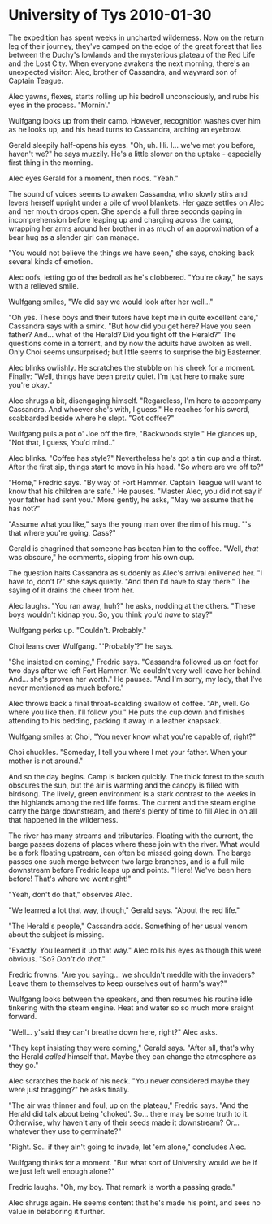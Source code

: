 <!-- TITLE: University of Tys 2010-01-30 -->
<!-- SUBTITLE: A game log for University of Tys -->

# University of Tys 2010-01-30

The expedition has spent weeks in uncharted wilderness. Now on the return leg of their journey, they've camped on the edge of the great forest that lies between the Duchy's lowlands and the mysterious plateau of the Red Life and the Lost City. When everyone awakens the next morning, there's an unexpected visitor: Alec, brother of Cassandra, and wayward son of Captain Teague.

Alec yawns, flexes, starts rolling up his bedroll unconsciously, and rubs his eyes in the process. "Mornin'."

Wulfgang looks up from their camp. However, recognition washes over him as he looks up, and his head turns to Cassandra, arching an eyebrow.

Gerald sleepily half-opens his eyes. "Oh, uh. Hi. I... we've met you before, haven't we?" he says muzzily. He's a little slower on the uptake - especially first thing in the morning.

Alec eyes Gerald for a moment, then nods. "Yeah."

The sound of voices seems to awaken Cassandra, who slowly stirs and levers herself upright under a pile of wool blankets. Her gaze settles on Alec and her mouth drops open. She spends a full three seconds gaping in incomprehension before leaping up and charging across the camp, wrapping her arms around her brother in as much of an approximation of a bear hug as a slender girl can manage.

"You would not believe the things we have seen," she says, choking back several kinds of emotion.

Alec oofs, letting go of the bedroll as he's clobbered. "You're okay," he says with a relieved smile.

Wulfgang smiles, "We did say we would look after her well..."

"Oh yes. These boys and their tutors have kept me in quite excellent care," Cassandra says with a smirk. "But how did you get here? Have you seen father? And... what of the Herald? Did you fight off the Herald?" The questions come in a torrent, and by now the adults have awoken as well. Only Choi seems unsurprised; but little seems to surprise the big Easterner.

Alec blinks owlishly. He scratches the stubble on his cheek for a moment. Finally: "Well, things have been pretty quiet. I'm just here to make sure you're okay."

Alec shrugs a bit, disengaging himself. "Regardless, I'm here to accompany Cassandra. And whoever she's with, I guess." He reaches for his sword, scabbarded beside where he slept. "Got coffee?"

Wulfgang puls a pot o' Joe off the fire, "Backwoods style." He glances up, "Not that, I guess, You'd mind.."

Alec blinks. "Coffee has style?" Nevertheless he's got a tin cup and a thirst. After the first sip, things start to move in his head. "So where are we off to?"

"Home," Fredric says. "By way of Fort Hammer. Captain Teague will want to know that his children are safe." He pauses. "Master Alec, you did not say if your father had sent you." More gently, he asks, "May we assume that he has not?"

"Assume what you like," says the young man over the rim of his mug. "'s that where you're going, Cass?"

Gerald is chagrined that someone has beaten him to the coffee. "Well, _that_ was obscure," he comments, sipping from his own cup.

The question halts Cassandra as suddenly as Alec's arrival enlivened her. "I have to, don't I?" she says quietly. "And then I'd have to stay there." The saying of it drains the cheer from her.

Alec laughs. "You ran away, huh?" he asks, nodding at the others. "These boys wouldn't kidnap you. So, you think you'd _have_ to stay?"

Wulfgang perks up. "Couldn't. Probably."

Choi leans over Wulfgang. "'Probably'?" he says.

"She insisted on coming," Fredric says. "Cassandra followed us on foot for two days after we left Fort Hammer. We couldn't very well leave her behind. And... she's proven her worth." He pauses. "And I'm sorry, my lady, that I've never mentioned as much before."

Alec throws back a final throat-scalding swallow of coffee. "Ah, well. Go where you like then. I'll follow you." He puts the cup down and finishes attending to his bedding, packing it away in a leather knapsack.

Wulfgang smiles at Choi, "You never know what you're capable of, right?"

Choi chuckles. "Someday, I tell you where I met your father. When your mother is not around."

And so the day begins. Camp is broken quickly. The thick forest to the south obscures the sun, but the air is warming and the canopy is filled with birdsong. The lively, green environment is a stark contrast to the weeks in the highlands among the red life forms. The current and the steam engine carry the barge downstream, and there's plenty of time to fill Alec in on all that happened in the wilderness.

The river has many streams and tributaries. Floating with the current, the barge passes dozens of places where these join with the river. What would be a fork floating upstream, can often be missed going down. The barge passes one such merge between two large branches, and is a full mile downstream before Fredric leaps up and points. "Here! We've been here before! That's where we went right!"

"Yeah, don't do that," observes Alec.

"We learned a lot that way, though," Gerald says. "About the red life."

"The Herald's people," Cassandra adds. Something of her usual venom about the subject is missing.

"Exactly. You learned it up that way." Alec rolls his eyes as though this were obvious. "So? _Don't do that_."

Fredric frowns. "Are you saying... we shouldn't meddle with the invaders? Leave them to themselves to keep ourselves out of harm's way?"

Wulfgang looks between the speakers, and then resumes his routine idle tinkering with the steam engine. Heat and water so so much more sraight forward.

"Well... y'said they can't breathe down here, right?" Alec asks.

"They kept insisting they were coming," Gerald says. "After all, that's why the Herald _called_ himself that. Maybe they can change the atmosphere as they go."

Alec scratches the back of his neck. "You never considered maybe they were just bragging?" he asks finally.

"The air was thinner and foul, up on the plateau," Fredric says. "And the Herald did talk about being 'choked'. So... there may be some truth to it. Otherwise, why haven't any of their seeds made it downstream? Or... whatever they use to germinate?"

"Right. So.. if they ain't going to invade, let 'em alone," concludes Alec.

Wulfgang thinks for a moment. "But what sort of University would we be if we just left well enough alone?"

Fredric laughs. "Oh, my boy. That remark is worth a passing grade."

Alec shrugs again. He seems content that he's made his point, and sees no value in belaboring it further.
